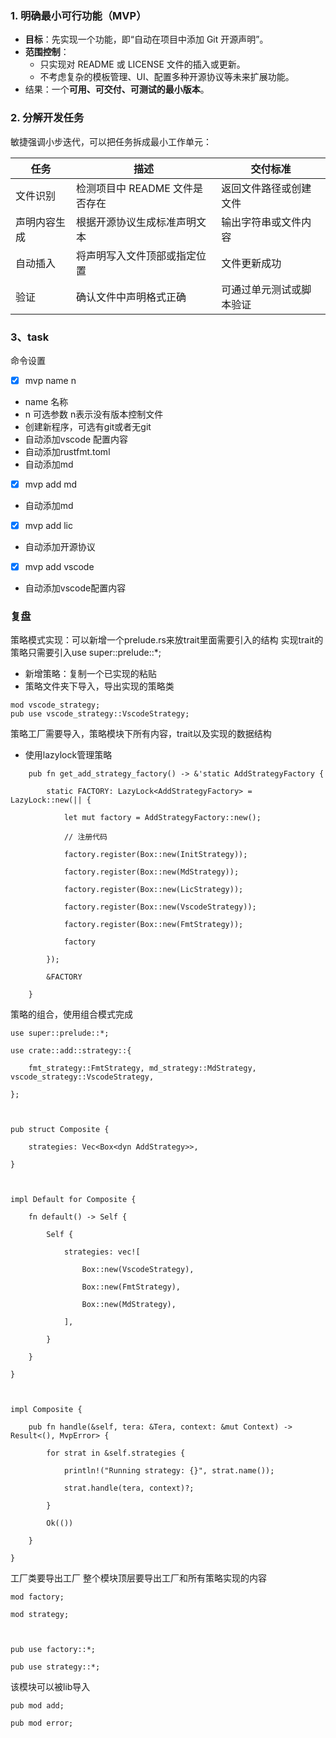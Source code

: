 ### 1. 明确最小可行功能（MVP）
- **目标**：先实现一个功能，即“自动在项目中添加 Git 开源声明”。
- **范围控制**：
    - 只实现对 README 或 LICENSE 文件的插入或更新。
    - 不考虑复杂的模板管理、UI、配置多种开源协议等未来扩展功能。
- 结果：一个**可用、可交付、可测试的最小版本**。

### 2. 分解开发任务

敏捷强调小步迭代，可以把任务拆成最小工作单元：

| 任务     | 描述                  | 交付标准         |
| ------ | ------------------- | ------------ |
| 文件识别   | 检测项目中 README 文件是否存在 | 返回文件路径或创建文件  |
| 声明内容生成 | 根据开源协议生成标准声明文本      | 输出字符串或文件内容   |
| 自动插入   | 将声明写入文件顶部或指定位置      | 文件更新成功       |
| 验证     | 确认文件中声明格式正确         | 可通过单元测试或脚本验证 |

### 3、task
命令设置
- [x] mvp name n
- name 名称
- n 可选参数 n表示没有版本控制文件
- 创建新程序，可选有git或者无git
- 自动添加vscode 配置内容
- 自动添加rustfmt.toml
- 自动添加md
- [x] mvp add md
- 自动添加md
- [x] mvp add lic
- 自动添加开源协议
- [x] mvp add vscode
- 自动添加vscode配置内容

### 复盘
策略模式实现：可以新增一个prelude.rs来放trait里面需要引入的结构
实现trait的策略只需要引入use super::prelude::*;
- 新增策略：复制一个已实现的粘贴
- 策略文件夹下导入，导出实现的策略类
```
mod vscode_strategy;
pub use vscode_strategy::VscodeStrategy;
```

策略工厂需要导入，策略模块下所有内容，trait以及实现的数据结构
- 使用lazylock管理策略
```
    pub fn get_add_strategy_factory() -> &'static AddStrategyFactory {

        static FACTORY: LazyLock<AddStrategyFactory> = LazyLock::new(|| {

            let mut factory = AddStrategyFactory::new();

            // 注册代码

            factory.register(Box::new(InitStrategy));

            factory.register(Box::new(MdStrategy));

            factory.register(Box::new(LicStrategy));

            factory.register(Box::new(VscodeStrategy));

            factory.register(Box::new(FmtStrategy));

            factory

        });

        &FACTORY

    }
```

策略的组合，使用组合模式完成
```
use super::prelude::*;

use crate::add::strategy::{

    fmt_strategy::FmtStrategy, md_strategy::MdStrategy, vscode_strategy::VscodeStrategy,

};

  

pub struct Composite {

    strategies: Vec<Box<dyn AddStrategy>>,

}

  

impl Default for Composite {

    fn default() -> Self {

        Self {

            strategies: vec![

                Box::new(VscodeStrategy),

                Box::new(FmtStrategy),

                Box::new(MdStrategy),

            ],

        }

    }

}

  

impl Composite {

    pub fn handle(&self, tera: &Tera, context: &mut Context) -> Result<(), MvpError> {

        for strat in &self.strategies {

            println!("Running strategy: {}", strat.name());

            strat.handle(tera, context)?;

        }

        Ok(())

    }

}
```
工厂类要导出工厂
整个模块顶层要导出工厂和所有策略实现的内容
```
mod factory;

mod strategy;

  

pub use factory::*;

pub use strategy::*;
```

该模块可以被lib导入
```
pub mod add;

pub mod error;
```